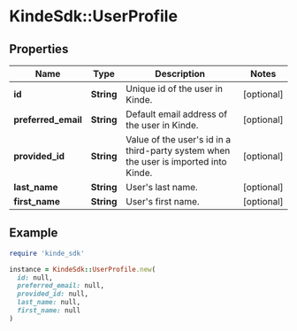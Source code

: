 # KindeSdk::UserProfile

## Properties

| Name | Type | Description | Notes |
| ---- | ---- | ----------- | ----- |
| **id** | **String** | Unique id of the user in Kinde. | [optional] |
| **preferred_email** | **String** | Default email address of the user in Kinde. | [optional] |
| **provided_id** | **String** | Value of the user&#39;s id in a third-party system when the user is imported into Kinde. | [optional] |
| **last_name** | **String** | User&#39;s last name. | [optional] |
| **first_name** | **String** | User&#39;s first name. | [optional] |

## Example

```ruby
require 'kinde_sdk'

instance = KindeSdk::UserProfile.new(
  id: null,
  preferred_email: null,
  provided_id: null,
  last_name: null,
  first_name: null
)
```

